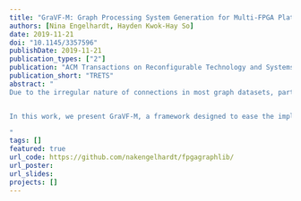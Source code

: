 ```yaml
---
title: "GraVF-M: Graph Processing System Generation for Multi-FPGA Platforms"
authors: [Nina Engelhardt, Hayden Kwok-Hay So]
date: 2019-11-21
doi: "10.1145/3357596"
publishDate: 2019-11-21
publication_types: ["2"]
publication: "ACM Transactions on Reconfigurable Technology and Systems (TRETS) Volume 12 Issue 4"
publication_short: "TRETS"
abstract: "
Due to the irregular nature of connections in most graph datasets, partitioning graph analysis algorithms across multiple computational nodes that do not share a common memory inevitably leads to large amounts of interconnect traffic. Previous research has shown that FPGAs can outcompete software-based graph processing in shared memory contexts, but it remains an open question if this advantage can be maintained in distributed systems.


In this work, we present GraVF-M, a framework designed to ease the implementation of FPGA-based graph processing accelerators for multi-FPGA platforms with distributed memory. Based on a lightweight description of the algorithm kernel, the framework automatically generates optimized RTL code for the whole multi-FPGA design. We exploit an aspect of the programming model to present a familiar message-passing paradigm to the user, while under the hood implementing a more efficient architecture that can reduce the necessary inter-FPGA network traffic by a factor equal to the average degree of the input graph. A performance model based on a theoretical analysis of the factors influencing performance serves to evaluate the efficiency of our implementation. With a throughput of up to 5.8GTEPS (billions of traversed edges per second) on a 4-FPGA system, the designs generated by GraVF-M compare favorably to state-of-the-art frameworks from the literature and reach 94% of the projected performance limit of the system.

"
tags: []
featured: true
url_code: https://github.com/nakengelhardt/fpgagraphlib/
url_poster: 
url_slides: 
projects: []
---
```

